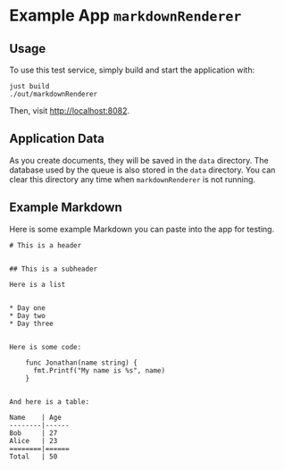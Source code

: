 # Example App `markdownRenderer`

## Usage

To use this test service, simply build and start the application with:

```
just build
./out/markdownRenderer
```

Then, visit [http://localhost:8082](http://localhost:8082).

## Application Data

As you create documents, they will be saved in the `data` directory. The
database used by the queue is also stored in the `data` directory. You can
clear this directory any time when `markdownRenderer` is not running.

## Example Markdown

Here is some example Markdown you can paste into the app for testing.

```
# This is a header


## This is a subheader

Here is a list


* Day one
* Day two
* Day three


Here is some code:

    func Jonathan(name string) {
      fmt.Printf("My name is %s", name)
    }


And here is a table:

Name    | Age
--------|------
Bob     | 27
Alice   | 23
========|======
Total   | 50
```
